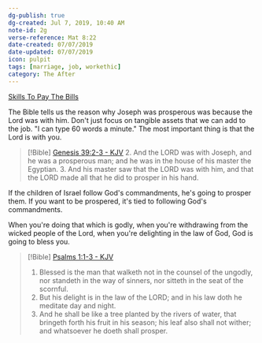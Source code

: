 ```yaml
---
dg-publish: true
dg-created: Jul 7, 2019, 10:40 AM
note-id: 2g
verse-reference: Mat 8:22
date-created: 07/07/2019
date-updated: 07/07/2019
icon: pulpit
tags: [marriage, job, workethic]
category: The After
---
```


[Skills To Pay The Bills](https://www.kjv1611only.com/video/02preaching/Sermons_Pastor_Shelley/Skills_To_Pay_The_Bills.mp4)

The Bible tells us the reason why Joseph was prosperous was because the Lord was with him. Don't just focus on tangible assets that we can add to the job. "I can type 60 words a minute." The most important thing is that the Lord is with you.
> [!Bible] [Genesis 39:2-3 - KJV](https://bible-api.com/Genesis+39:2-3?translation=kjv)
> 2. And the LORD was with Joseph, and he was a prosperous man; and he was in the house of his master the Egyptian.
> 3. And his master saw that the LORD was with him, and that the LORD made all that he did to prosper in his hand.

If the children of Israel follow God's commandments, he's going to prosper them. If you want to be prospered, it's tied to following God's commandments.  

When you're doing that which is godly, when you're withdrawing from the wicked people of the Lord, when you're delighting in the law of God, God is going to bless you.
> [!Bible] [Psalms 1:1-3 - KJV](https://bible-api.com/psalm+1:1-3?translation=kjv)
> 1. Blessed is the man that walketh not in the counsel of the ungodly, nor standeth in the way of sinners, nor sitteth in the seat of the scornful.
> 2. But his delight is in the law of the LORD; and in his law doth he meditate day and night.
> 3. And he shall be like a tree planted by the rivers of water, that bringeth forth his fruit in his season; his leaf also shall not wither; and whatsoever he doeth shall prosper.
